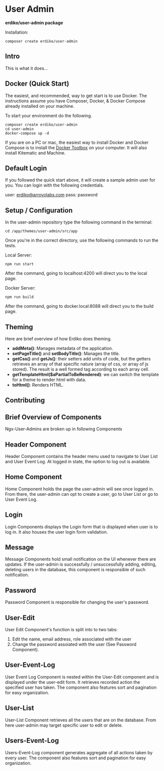 # User Admin

**erdiko/user-admin package**

Installation:

    composer create erdiko/user-admin

## Intro

This is what it does...

## Docker (Quick Start)

The easiest, and recommended, way to get start is to use Docker.  The instructions assume you have Composer, Docker, & Docker Compose already installed on your machine.

To start your environment do the following.

    composer create erdiko/user-admin
    cd user-admin
    docker-compose up -d

If you are on a PC or mac, the easiest way to install Docker and Docker Compose is to install the [Docker Toolbox](https://www.docker.com/products/docker-toolbox) on your computer.  It will also install Kitematic and Machine.

## Default Login

If you followed the quick start above, it will create a sample admin user for you.  You can login with the following credentials.

user: erdiko@arroyolabs.com
pass: password

## Setup / Configuration


In the user-admin repository type the following command in the terminal:

    cd /app/themes/user-admin/src/app

Once you're in the correct directory, use the following commands to run the tests.

Local Server:

    npm run start

After the command, going to localhost:4200 will direct you to the local page.

Docker Server:

    npm run build

After the command, going to docker.local:8088 will direct you to the build page.


## Theming

Here are brief overview of how Erdiko does theming.

 - **addMeta()**: Manages metadata of the application.
 - **setPageTitle()** and **setBodyTitle()**: Manages the title.
 - **getCss()** and **getJs()**: their setters add units of code, but the getters retrieves an array of that specific nature (array of css, or array of js stored). The result is a well formed <link> tag according to each array cell.
 - **getTemplateHtml($aPartialToBeRendered)**: we can switch the template for a theme to render html with data.
 - **toHtml()**: Renders HTML.

## Contributing



## Brief Overview of Components

Ngx-User-Admins are broken up in following Components

## Header Component

Header Component contains the header menu used to navigate to User List and User Event Log.
At logged in state, the option to log out is available.

## Home Component

Home Component holds the page the user-admin will see once logged in. From there, the user-admin can opt to create a user, go to User List or go to User Event Log.

## Login

Login Components displays the Login form that is displayed when user is to log in. It also houses the user login form validation.

## Message

Message Components hold small notification on the UI whenever there are updates. If the user-admin is successfully / unsuccessfully adding, editing, deleting 
users in the database, this component is responsible of such notification.

## Password

Password Component is responsible for changing the user's password.

## User-Edit

User Edit Component's function is split into to two tabs:

1. Edit the name, email address, role associated with the user
2. Change the password assoiated with the user (See Password Component).


## User-Event-Log

User Event Log Component is nested within the User-Edit component and is displayed under the user-edit form. 
It retrieves recorded action the specified user has taken. The component also features sort and pagination for easy organization.

## User-List

User-List Component retrieves all the users that are on the database. From here user-admin may target specific user to edit or delete.

## Users-Event-Log

Users-Event-Log component generates aggregate of all actions taken by every user.
The component also features sort and pagination for easy organization.
